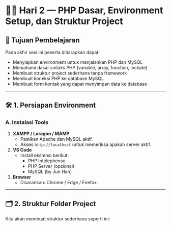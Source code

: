 # 🧑‍💻 Hari 2 — PHP Dasar, Environment Setup, dan Struktur Project

## 🎯 Tujuan Pembelajaran

Pada akhir sesi ini peserta diharapkan dapat:

- Menyiapkan environment untuk menjalankan PHP dan MySQL
- Memahami dasar sintaks PHP (variable, array, function, include)
- Membuat struktur project sederhana tanpa framework
- Membuat koneksi PHP ke database MySQL
- Membuat form kontak yang dapat menyimpan data ke database

---

## 🛠️ 1. Persiapan Environment

### A. Instalasi Tools

1. **XAMPP / Laragon / MAMP**
   - Pastikan Apache dan MySQL aktif.
   - Akses `http://localhost` untuk memeriksa apakah server aktif.
2. **VS Code**
   - Install ekstensi berikut:
     - PHP Intelephense
     - PHP Server (opsional)
     - MySQL (by Jun Han)
3. **Browser**
   - Disarankan: Chrome / Edge / Firefox.

---

## 🗂️ 2. Struktur Folder Project

Kita akan membuat struktur sederhana seperti ini:

```

```
